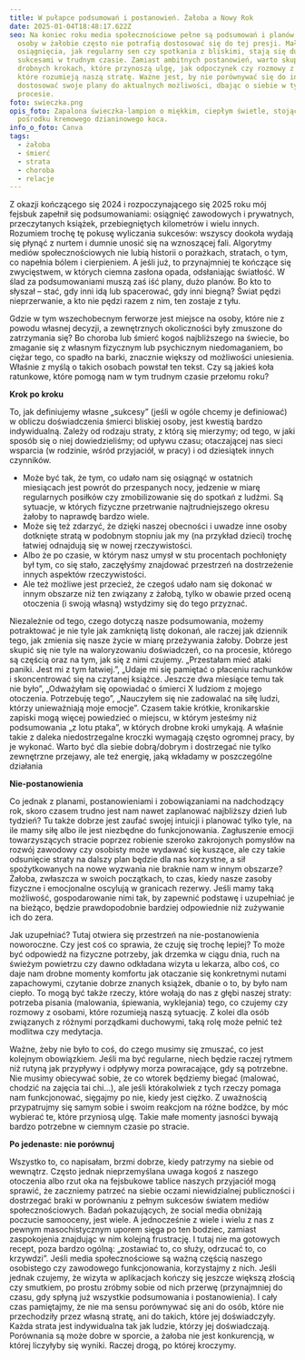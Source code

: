 ```yaml
---
title: W pułapce podsumowań i postanowień. Żałoba a Nowy Rok
date: 2025-01-04T18:48:17.622Z
seo: Na koniec roku media społecznościowe pełne są podsumowań i planów, ale
  osoby w żałobie często nie potrafią dostosować się do tej presji. Małe
  osiągnięcia, jak regularny sen czy spotkania z bliskimi, stają się dużymi
  sukcesami w trudnym czasie. Zamiast ambitnych postanowień, warto skupić się na
  drobnych krokach, które przynoszą ulgę, jak odpoczynek czy rozmowy z osobami,
  które rozumieją naszą stratę. Ważne jest, by nie porównywać się do innych i
  dostosować swoje plany do aktualnych możliwości, dbając o siebie w tym
  procesie.
foto: swieczka.png
opis_foto: Zapalona świeczka-lampion o miękkim, ciepłym świetle, stojąca
  pośrodku kremowego dzianinowego koca.
info_o_foto: Canva
tags:
  - żałoba
  - śmierć
  - strata
  - choroba
  - relacje
---
```

Z okazji kończącego się 2024 i rozpoczynającego się 2025 roku mój fejsbuk zapełnił się podsumowaniami: osiągnięć zawodowych i prywatnych, przeczytanych książek, przebiegniętych kilometrów i wielu innych. Rozumiem trochę tę pokusę wyliczania sukcesów: wszyscy dookoła wydają się płynąć z nurtem i dumnie unosić się na wznoszącej fali. Algorytmy mediów społecznościowych nie lubią historii o porażkach, stratach, o tym, co napełnia bólem i cierpieniem. A jeśli już, to przynajmniej te kończące się zwycięstwem, w których ciemna zasłona opada, odsłaniając światłość. W ślad za podsumowaniami muszą zaś iść plany, dużo planów. Bo kto to słyszał – stać, gdy inni idą lub spacerować, gdy inni biegną? Świat pędzi nieprzerwanie, a kto nie pędzi razem z nim, ten zostaje z tyłu.

Gdzie w tym wszechobecnym ferworze jest miejsce na osoby, które nie z powodu własnej decyzji, a zewnętrznych okoliczności były zmuszone do zatrzymania się? Bo choroba lub śmierć kogoś najbliższego na świecie, bo zmaganie się z własnym fizycznym lub psychicznym niedomaganiem, bo ciężar tego, co spadło na barki, znacznie większy od możliwości uniesienia. Właśnie z myślą o takich osobach powstał ten tekst. Czy są jakieś koła ratunkowe, które pomogą nam w tym trudnym czasie przełomu roku?

**Krok po kroku**

To, jak definiujemy własne „sukcesy” (jeśli w ogóle chcemy je definiować) w obliczu doświadczenia śmierci bliskiej osoby, jest kwestią bardzo indywidualną. Zależy od rodzaju straty, z którą się mierzymy; od tego, w jaki sposób się o niej dowiedzieliśmy; od upływu czasu; otaczającej nas sieci wsparcia (w rodzinie, wśród przyjaciół, w pracy) i od dziesiątek innych czynników.

* Może być tak, że tym, co udało nam się osiągnąć w ostatnich miesiącach jest powrót do przespanych nocy, jedzenie w miarę regularnych posiłków czy zmobilizowanie się do spotkań z ludźmi. Są sytuacje, w których fizyczne przetrwanie najtrudniejszego okresu żałoby to naprawdę bardzo wiele.
* Może się też zdarzyć, że dzięki naszej obecności i uwadze inne osoby dotknięte stratą w podobnym stopniu jak my (na przykład dzieci) trochę łatwiej odnajdują się w nowej rzeczywistości.
* Albo że po czasie, w którym nasz umysł w stu procentach pochłonięty był tym, co się stało, zaczęłyśmy znajdować przestrzeń na dostrzeżenie innych aspektów rzeczywistości.
* Ale też możliwe jest przecież, że czegoś udało nam się dokonać w innym obszarze niż ten związany z żałobą, tylko w obawie przed oceną otoczenia (i swoją własną) wstydzimy się do tego przyznać.


Niezależnie od tego, czego dotyczą nasze podsumowania, możemy potraktować je nie tyle jak zamkniętą listę dokonań, ale raczej jak dziennik tego, jak zmienia się nasze życie w miarę przeżywania żałoby. Dobrze jest skupić się nie tyle na waloryzowaniu doświadczeń, co na procesie, którego są częścią oraz na tym, jak się z nimi czujemy. „Przestałam mieć ataki paniki. Jest mi z tym łatwiej.”, „Udaje mi się pamiętać o płaceniu rachunków i skoncentrować się na czytanej książce. Jeszcze dwa miesiące temu tak nie było”, „Odważyłam się opowiadać o śmierci X ludziom z mojego otoczenia. Potrzebuję tego”, „Nauczyłem się nie zadowalać na siłę ludzi, którzy unieważniają moje emocje”. Czasem takie krótkie, kronikarskie zapiski mogą więcej powiedzieć o miejscu, w którym jesteśmy niż podsumowania „z lotu ptaka”, w których drobne kroki umykają. A właśnie takie z daleka niedostrzegalne kroczki wymagają często ogromnej pracy, by je wykonać. Warto być dla siebie dobrą/dobrym i dostrzegać nie tylko zewnętrzne przejawy, ale też energię, jaką wkładamy w poszczególne działania

**Nie-postanowienia**

Co jednak z planami, postanowieniami i zobowiązaniami na nadchodzący rok, skoro czasem trudno jest nam nawet zaplanować najbliższy dzień lub tydzień? Tu także dobrze jest zaufać swojej intuicji i planować tylko tyle, na ile mamy siłę albo ile jest niezbędne do funkcjonowania. Zagłuszenie emocji towarzyszących stracie poprzez robienie szeroko zakrojonych pomysłów na rozwój zawodowy czy osobisty może wydawać się kuszące, ale czy takie odsunięcie straty na dalszy plan będzie dla nas korzystne, a sił spożytkowanych na nowe wyzwania nie braknie nam w innym obszarze? Żałoba, zwłaszcza w swoich początkach, to czas, kiedy nasze zasoby fizyczne i emocjonalne oscylują w granicach rezerwy. Jeśli mamy taką możliwość, gospodarowanie nimi tak, by zapewnić podstawę i uzupełniać je na bieżąco, będzie prawdopodobnie bardziej odpowiednie niż zużywanie ich do zera.

Jak uzupełniać? Tutaj otwiera się przestrzeń na nie-postanowienia noworoczne. Czy jest coś co sprawia, że czuję się trochę lepiej? To może być odpowiedź na fizyczne potrzeby, jak drzemka w ciągu dnia, ruch na świeżym powietrzu czy dawno odkładana wizyta u lekarza, albo coś, co daje nam drobne momenty komfortu jak otaczanie się konkretnymi nutami zapachowymi, czytanie dobrze znanych książek, dbanie o to, by było nam ciepło. To mogą być także rzeczy, które wołają do nas z głębi naszej straty: potrzeba pisania (malowania, śpiewania, wyklejania) tego, co czujemy czy rozmowy z osobami, które rozumieją naszą sytuację. Z kolei dla osób związanych z różnymi porządkami duchowymi, taką rolę może pełnić też modlitwa czy medytacja.

Ważne, żeby nie było to coś, do czego musimy się zmuszać, co jest kolejnym obowiązkiem. Jeśli ma być regularne, niech będzie raczej rytmem niż rutyną jak przypływy i odpływy morza powracające, gdy są potrzebne. Nie musimy obiecywać sobie, że co wtorek będziemy biegać (malować, chodzić na zajęcia tai chi…), ale jeśli którakolwiek z tych rzeczy pomaga nam funkcjonować, sięgajmy po nie, kiedy jest ciężko. Z uważnością przypatrujmy się samym sobie i swoim reakcjom na różne bodźce, by móc wybierać te, które przyniosą ulgę. Takie małe momenty jasności bywają bardzo potrzebne w ciemnym czasie po stracie.

**Po jedenaste: nie porównuj**

Wszystko to, co napisałam, brzmi dobrze, kiedy patrzymy na siebie od wewnątrz. Często jednak nieprzemyślana uwaga kogoś z naszego otoczenia albo rzut oka na fejsbukowe tablice naszych przyjaciół mogą sprawić, że zaczniemy patrzeć na siebie oczami niewidzialnej publiczności i dostrzegać braki w porównaniu z pełnym sukcesów światem mediów społecznościowych. Badań pokazujących, że social media obniżają poczucie samooceny, jest wiele. A jednocześnie z wiele i wielu z nas z pewnym masochistycznym uporem sięga po ten bodziec, zamiast zaspokojenia znajdując w nim kolejną frustrację. I tutaj nie ma gotowych recept, poza bardzo ogólną: „zostawiać to, co służy, odrzucać to, co krzywdzi”. Jeśli media społecznościowe są ważną częścią naszego osobistego czy zawodowego funkcjonowania, korzystajmy z nich. Jeśli jednak czujemy, że wizyta w aplikacjach kończy się jeszcze większą złością czy smutkiem, po prostu zróbmy sobie od nich przerwę (przynajmniej do czasu, gdy spłyną już wszystkie podsumowania i postanowienia). I cały czas pamiętajmy, że nie ma sensu porównywać się ani do osób, które nie przechodziły przez własną stratę, ani do takich, które jej doświadczyły. Każda strata jest indywidualna tak jak ludzie, którzy jej doświadczają. Porównania są może dobre w sporcie, a żałoba nie jest konkurencją, w której liczyłyby się wyniki. Raczej drogą, po której kroczymy.
